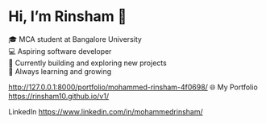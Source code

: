 # Hi, I’m Rinsham 👋

🎓 MCA student at Bangalore University  
💻 Aspiring software developer  
🚀 Currently building and exploring new projects  
🌱 Always learning and growing

http://127.0.0.1:8000/portfolio/mohammed-rinsham-4f0698/
🌐 My Portfolio https://rinsham10.github.io/v1/

LinkedIn https://www.linkedin.com/in/mohammedrinsham/
